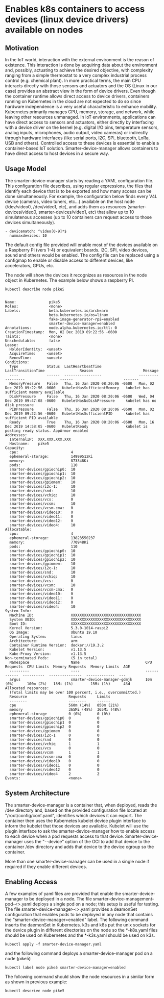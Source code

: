 # Enables k8s containers to access devices (linux device drivers) available on nodes

## Motivation

In the IoT world, interaction with the external environment is the reason of existence.
This interaction is done by acquiring data about the environment and, possibly, actuating to achieve the desired objective, with complexity ranging from a simple thermostat to a very complex industrial process control (e.g. chemical plant). In more practical terms, the main CPU interacts directly with those sensors and actuators and the OS (Linux in our case) provides an abstract view in the form of device drivers.
Even though the container runtime allows direct access to device drivers, containers running on Kubernetes in the cloud are not expected to do so since hardware independence is a very useful characteristic to enhance mobility.
Kubernetes primarily manages CPU, memory, storage, and network, while leaving other resources unmanaged.
In IoT environments, applications can have direct access to sensors and actuators, either directly by interfacing with a device driver on the kernel (e.g. digital I/O pins, temperature sensors, analog inputs, microphones, audio output, video cameras) or indirectly through hardware interfaces (like serial ports, I2C, SPI, bluetooth, LoRa, USB and others).
Controlled access to these devices is essential to enable a container-based IoT solution. Smarter-device-manager allows containers to have direct access to host devices in a secure way.

## Usage Model

The smarter-device-manager starts by reading a YAML configuration file. This configuration file describes, using regular expressions, the files that identify each device that is to be exported and how many access can be done simultaneously. For example, the configuration below finds every V4L device (cameras, video tuners, etc...) available on the host node (/dev/video0, /dev/video1, etc), and adds them as resources (smarter-devices/video0, smarter-devices/video1, etc) that allow up to 10 simulatenous accesses (up to 10 containers can request access to those devices simultaneously). 
```
- devicematch: ^video[0-9]*$
  nummaxdevices: 10
```

The default config file provided will enable most of the devices available on a Raspberry Pi (vers 1-4) or equivalent boards. I2C, SPI, video devices, sound and others would be enabled. The config file can be replaced using a configmap to enable or disable access to different devices, like accelerators, GPUs, etc.

The node will show the devices it recognizes as resources in the node object in Kubernetes. The example below shows a raspberry PI.
```
kubectl describe node pike5


Name:               pike5
Roles:              <none>
Labels:             beta.kubernetes.io/arch=arm
                    beta.kubernetes.io/os=linux
                    fake-image-generator-rpi=enabled
                    smarter-device-manager=enabled
Annotations:        node.alpha.kubernetes.io/ttl: 0
CreationTimestamp:  Mon, 02 Dec 2019 09:22:56 -0600
Taints:             <none>
Unschedulable:      false
Lease:
  HolderIdentity:  <unset>
  AcquireTime:     <unset>
  RenewTime:       <unset>
Conditions:
  Type             Status  LastHeartbeatTime                 LastTransitionTime                Reason                       Message
  ----             ------  -----------------                 ------------------                ------                       -------
  MemoryPressure   False   Thu, 16 Jan 2020 08:20:06 -0600   Mon, 02 Dec 2019 09:22:56 -0600   KubeletHasSufficientMemory   kubelet has sufficient memory available
  DiskPressure     False   Thu, 16 Jan 2020 08:20:06 -0600   Wed, 04 Dec 2019 09:47:08 -0600   KubeletHasNoDiskPressure     kubelet has no disk pressure
  PIDPressure      False   Thu, 16 Jan 2020 08:20:06 -0600   Mon, 02 Dec 2019 09:22:56 -0600   KubeletHasSufficientPID      kubelet has sufficient PID available
  Ready            True    Thu, 16 Jan 2020 08:20:06 -0600   Mon, 16 Dec 2019 14:58:05 -0600   KubeletReady                 kubelet is posting ready status. AppArmor enabled
Addresses:
  InternalIP:  XXX.XXX.XXX.XXX
  Hostname:    pike5
Capacity:
  cpu:                        4
  ephemeral-storage:          14999512Ki
  memory:                     873348Ki
  pods:                       110
  smarter-devices/gpiochip0:  10
  smarter-devices/gpiochip1:  10
  smarter-devices/gpiochip2:  10
  smarter-devices/gpiomem:    10
  smarter-devices/i2c-1:      10
  smarter-devices/snd:        10
  smarter-devices/vchiq:      10
  smarter-devices/vcs:        0
  smarter-devices/vcsm:       10
  smarter-devices/vcsm-cma:   0
  smarter-devices/video10:    0
  smarter-devices/video11:    0
  smarter-devices/video12:    0
  smarter-devices/video4:     10
Allocatable:
  cpu:                        4
  ephemeral-storage:          13823550237
  memory:                     770948Ki
  pods:                       110
  smarter-devices/gpiochip0:  10
  smarter-devices/gpiochip1:  10
  smarter-devices/gpiochip2:  10
  smarter-devices/gpiomem:    10
  smarter-devices/i2c-1:      10
  smarter-devices/snd:        10
  smarter-devices/vchiq:      10
  smarter-devices/vcs:        0
  smarter-devices/vcsm:       10
  smarter-devices/vcsm-cma:   0
  smarter-devices/video10:    0
  smarter-devices/video11:    0
  smarter-devices/video12:    0
  smarter-devices/video4:     10
System Info:
  Machine ID:                 XXXXXXXXXXXXXXXXXXXXXXXXXXXXXXXX
  System UUID:                XXXXXXXXXXXXXXXXXXXXXXXXXXXXXXXX
  Boot ID:                    XXXXXXXXXXXXXXXXXXXXXXXXXXXXXXXX
  Kernel Version:             5.3.0-1014-raspi2
  OS Image:                   Ubuntu 19.10
  Operating System:           linux
  Architecture:               arm
  Container Runtime Version:  docker://19.3.2
  Kubelet Version:            v1.13.5
  Kube-Proxy Version:         v1.13.5
Non-terminated Pods:          (5 in total)
  Namespace                   Name                              CPU Requests  CPU Limits  Memory Requests  Memory Limits  AGE
  ---------                   ----                              ------------  ----------  ---------------  -------------  ---
  argus                       smarter-device-manager-gdmjk      10m (0%)      100m (2%)   15Mi (1%)        15Mi (1%)      43d
Allocated resources:
  (Total limits may be over 100 percent, i.e., overcommitted.)
  Resource                   Requests     Limits
  --------                   --------     ------
  cpu                        560m (14%)   850m (21%)
  memory                     365Mi (48%)  365Mi (48%)
  ephemeral-storage          0 (0%)       0 (0%)
  smarter-devices/gpiochip0  0            0
  smarter-devices/gpiochip1  0            0
  smarter-devices/gpiochip2  0            0
  smarter-devices/gpiomem    0            0
  smarter-devices/i2c-1      0            0
  smarter-devices/snd        0            0
  smarter-devices/vchiq      1            1
  smarter-devices/vcs        0            0
  smarter-devices/vcsm       1            1
  smarter-devices/vcsm-cma   0            0
  smarter-devices/video10    0            0
  smarter-devices/video11    0            0
  smarter-devices/video12    0            0
  smarter-devices/video4     2            2
Events:                      <none>
```

## System Architecture

The smarter-device-manager is a container that, when deployed, reads the /dev directory and, based on the provided configuration file located at "/root/config/conf.yaml", identifies which devices it can export. The container then uses the Kubernetes kubelet device plugin interface to inform the kubelet that those devices are available. Kubelet will use the plugin interface to ask the smarter-device-manager how to enable access to each device when a pod requests access to that device. Smarter-device-manager uses the "--device" option of the OCI to add that device to the container /dev directory and adds that device to the device cgroup so the container.

More than one smarter-device-manager can be used in a single node if required if they enable different devices. 

## Enabling Access

A few examples of yaml files are provided that enable the smarter-device-manager to be deployed in a node. The file smarter-device-management-pod-<>.yaml deploys a single pod on a node; this setup is useful for testing. The file smarter-device-manager-<>.yaml provides a deamonSet configuration that enables pods to be deployed in any node that contains the "smarter-device-manager=enabled" label. The following command inserts the daemonSet in Kubernetes. k3s and k8s put the unix sockets for the device plugin in different directories on the node so the \*-k8s.yaml files should be used on Kubernetes and the \*-k3s.yaml should be used on k3s.

```
kubectl apply -f smarter-device-manager.yaml
```
and the following command deploys a smarter-device-manager pod on a node (pike5)
```
kubectl label node pike5 smarter-device-manager=enabled
```
The following command should show the node resources in a similar form as shown in previous example:
```
kubectl descrive node pike5
```

